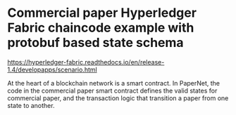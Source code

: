 # Commercial paper Hyperledger Fabric chaincode example with protobuf based state schema

https://hyperledger-fabric.readthedocs.io/en/release-1.4/developapps/scenario.html


At the heart of a blockchain network is a smart contract. In PaperNet, the code in the commercial paper smart 
contract defines the valid states for commercial paper, and the transaction logic that transition 
a paper from one state to another.